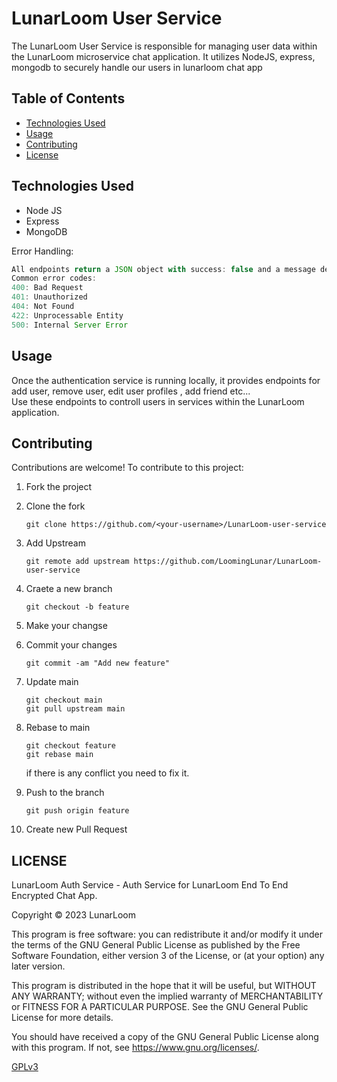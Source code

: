 # LunarLoom User Service

The LunarLoom User Service is responsible for managing user data within the LunarLoom microservice chat application. It utilizes NodeJS, express, mongodb to securely handle our users in lunarloom chat app

## Table of Contents

- [Technologies Used](#technologies-used)
- [Usage](#usage)
- [Contributing](#contributing)
- [License](#license)

## Technologies Used

- Node JS
- Express
- MongoDB

Error Handling:

```js
All endpoints return a JSON object with success: false and a message describing the error in case of failures.
Common error codes:
400: Bad Request
401: Unauthorized
404: Not Found
422: Unprocessable Entity
500: Internal Server Error
```

## Usage

Once the authentication service is running locally, it provides endpoints for add user, remove user, edit user profiles , add friend etc...  
Use these endpoints to controll users in services within the LunarLoom application.

## Contributing

Contributions are welcome! To contribute to this project:

1. Fork the project
2. Clone the fork

   ```git
   git clone https://github.com/<your-username>/LunarLoom-user-service
   ```

3. Add Upstream

   ```git
   git remote add upstream https://github.com/LoomingLunar/LunarLoom-user-service
   ```

4. Craete a new branch

   ```git
   git checkout -b feature
   ```

5. Make your changse
6. Commit your changes

   ```git
   git commit -am "Add new feature"
   ```

7. Update main

   ```git
   git checkout main
   git pull upstream main
   ```

8. Rebase to main

   ```git
   git checkout feature
   git rebase main
   ```

   if there is any conflict you need to fix it.

9. Push to the branch

   ```git
   git push origin feature
   ```

10. Create new Pull Request

## LICENSE

LunarLoom Auth Service - Auth Service for LunarLoom End To End Encrypted Chat App.

Copyright © 2023 LunarLoom

This program is free software: you can redistribute it and/or modify
it under the terms of the GNU General Public License as published by
the Free Software Foundation, either version 3 of the License, or
(at your option) any later version.

This program is distributed in the hope that it will be useful,
but WITHOUT ANY WARRANTY; without even the implied warranty of
MERCHANTABILITY or FITNESS FOR A PARTICULAR PURPOSE. See the
GNU General Public License for more details.

You should have received a copy of the GNU General Public License
along with this program. If not, see <https://www.gnu.org/licenses/>.

[GPLv3](LICENSE)
